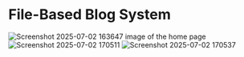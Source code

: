 # File-Based Blog System


![Screenshot 2025-07-02 163647](https://github.com/user-attachments/assets/8148d7ec-8c1c-40fd-8d4d-0e86502e38cc)
image of the home page
![Screenshot 2025-07-02 170511](https://github.com/user-attachments/assets/5b60c7e4-cc29-4b31-bce1-2b81b8f8758e)
![Screenshot 2025-07-02 170537](https://github.com/user-attachments/assets/7fe35e27-398b-4b67-803d-388245dda82f)



